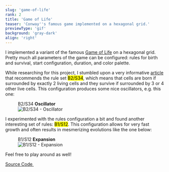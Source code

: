 ```yaml
---
slug: 'game-of-life'
rank: 2
title: 'Game of Life'
teaser: 'Conway''s famous game implemented on a hexagonal grid.'
previewType: 'gif'
background: 'gray-dark'
align: 'right'
---
```


I implemented a variant of the 
famous <a href="https://en.wikipedia.org/wiki/Conway's_Game_of_Life">Game of Life</a> on 
a hexagonal grid.
Pretty much all parameters of the game can be configured: rules for birth and survival,
start configuration, duration, and color palette.  

While researching for this project, I stumbled upon a very 
informative <a href="https://davidsiaw.github.io/blog/2014/11/21/hexlife">article</a> that
recommends the rule set <mark>B2/S34</mark>, which means that cells are born if surrounded 
by exactly 2 living cells and they survive if surrounded by 3 or 4 other live cells. This configuration 
produces some nice oscillators, e.g. this one:

<figure class="center">
<figcaption>B2/S34 <strong>Oscillator</strong></figcaption>
<img src="projects/game-of-life.gif" alt="B2/S34 - Oscillator"/>
</figure>

  
I experimented with the rules configuration a bit and found another interesting 
set of rules: <mark>B1/S12</mark>.
This configuration allows for very fast growth and often results in mesmerizing evolutions like the one below:


<figure>
<figcaption>B1/S12 <strong>Expansion</strong></figcaption>
<img src="projects/game-of-life/expansion.gif" alt="B1/S12 - Expansion"/>
</figure>

Feel free to play around as well!


<p>
<a href="https://github.com/LenaSchnedlitz/hexagonal-game-of-life" class="meta link">Source Code&nbsp;
<svg viewBox="0 0 24 24" class="icon icon-inline"><use xlink:href="icons/sprite.svg#link"/></svg>
</a>
</p>

<br>
<br>
